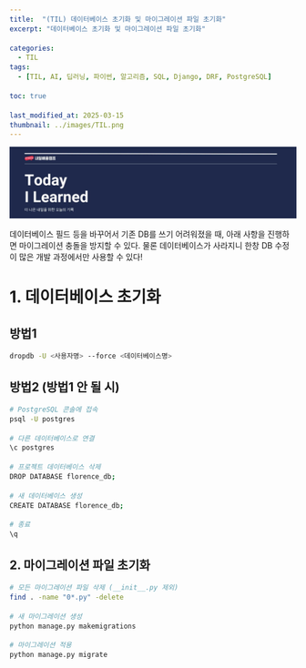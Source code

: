 ```yaml
--- 
title:  "(TIL) 데이터베이스 초기화 및 마이그레이션 파일 초기화"
excerpt: "데이터베이스 초기화 및 마이그레이션 파일 초기화"

categories:
  - TIL
tags:
  - [TIL, AI, 딥러닝, 파이썬, 알고리즘, SQL, Django, DRF, PostgreSQL]

toc: true

last_modified_at: 2025-03-15
thumbnail: ../images/TIL.png
---
```

![](/images/../images/TIL.png)

데이터베이스 필드 등을 바꾸어서 기존 DB를 쓰기 어려워졌을 때, 아래 사항을 진행하면 마이그레이션 충돌을 방지할 수 있다. 물론 데이터베이스가 사라지니 한창 DB 수정이 많은 개발 과정에서만 사용할 수 있다!

# 1. 데이터베이스 초기화
## 방법1
```bash
dropdb -U <사용자명> --force <데이터베이스명>
```

## 방법2 (방법1 안 될 시)
```bash
# PostgreSQL 콘솔에 접속
psql -U postgres

# 다른 데이터베이스로 연결
\c postgres

# 프로젝트 데이터베이스 삭제
DROP DATABASE florence_db;

# 새 데이터베이스 생성
CREATE DATABASE florence_db;

# 종료
\q
```

## 2. 마이그레이션 파일 초기화
```bash
# 모든 마이그레이션 파일 삭제 (__init__.py 제외)
find . -name "0*.py" -delete

# 새 마이그레이션 생성
python manage.py makemigrations

# 마이그레이션 적용
python manage.py migrate
```